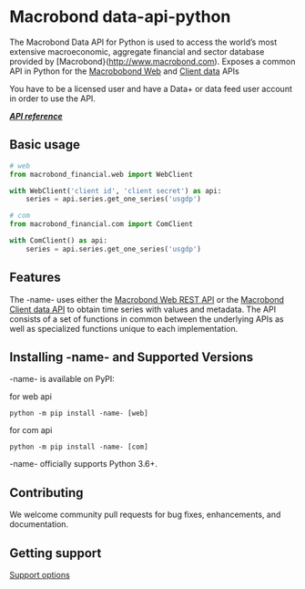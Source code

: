 # Macrobond data-api-python

The Macrobond Data API for Python is used to access the world’s most extensive macroeconomic, aggregate financial and sector database provided by [Macrobond}(http://www.macrobond.com).
Exposes a common API in Python for the [Macrobobond Web](https://help.macrobond.com/technical-information/the-macrobond-web-api-data-feed/) and [Client data](https://help.macrobond.com/technical-information/the-macrobond-api-for-python/) APIs

You have to be a licensed user and have a Data+ or data feed user account in order to use the API.

[***API reference***](https://macrobond.github.io/data-api-python/docs/macrobond_financial/)

## Basic usage

```python
# web
from macrobond_financial.web import WebClient

with WebClient('client id', 'client secret') as api:
    series = api.series.get_one_series('usgdp')

# com
from macrobond_financial.com import ComClient

with ComClient() as api:
    series = api.series.get_one_series('usgdp')
```

## Features

The -name- uses either the [Macrobond Web REST API](https://help.macrobond.com/technical-information/the-macrobond-web-api-data-feed/) or the [Macrobond Client data API](https://help.macrobond.com/technical-information/the-macrobond-api-for-python/) to obtain time series with values and metadata.
The API consists of a set of functions in common between the underlying APIs as well as specialized functions unique to each implementation.

## Installing -name- and Supported Versions

-name- is available on PyPI:

for web api

```console
python -m pip install -name- [web]
```

for com api

```console
python -m pip install -name- [com]
```

-name- officially supports Python 3.6+.

## Contributing

We welcome community pull requests for bug fixes, enhancements, and documentation.

## Getting support

[Support options](https://help.macrobond.com/support/)
